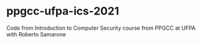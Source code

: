 # ppgcc-ufpa-ics-2021
Code from Introduction to Computer Security course from PPGCC at UFPA with Roberto Samarone
